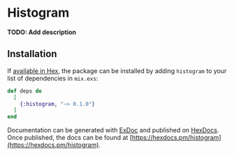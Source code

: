 # Histogram

**TODO: Add description**

## Installation

If [available in Hex](https://hex.pm/docs/publish), the package can be installed
by adding `histogram` to your list of dependencies in `mix.exs`:

```elixir
def deps do
  [
    {:histogram, "~> 0.1.0"}
  ]
end
```

Documentation can be generated with [ExDoc](https://github.com/elixir-lang/ex_doc)
and published on [HexDocs](https://hexdocs.pm). Once published, the docs can
be found at [https://hexdocs.pm/histogram](https://hexdocs.pm/histogram).

